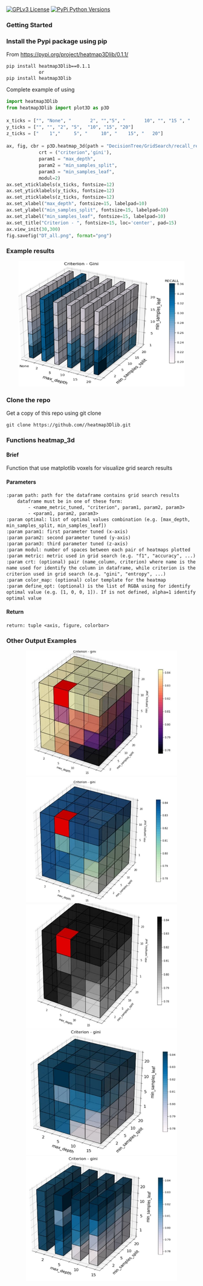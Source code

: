 [![GPLv3 License](https://img.shields.io/badge/License-GPL%20v3-yellow.svg)](https://opensource.org/licenses/)
[![PyPi Python Versions](https://img.shields.io/pypi/pyversions/yt2mp3.svg)](https://pypi.python.org/pypi/yt2mp3/)

### Getting Started

### Install the Pypi package using pip
From https://pypi.org/project/heatmap3Dlib/0.1.1/
```
pip install heatmap3Dlib==0.1.1
            or
pip install heatmap3Dlib
```

Complete example of using
```python
import heatmap3Dlib
from heatmap3Dlib import plot3D as p3D

x_ticks = ["", "None", "       2", "","5", "       10", "", "15 ", "       20"]
y_ticks = ["", "", "2", "5",  "10", "15", "20"]
z_ticks = ["    1","     5", "     10", "    15", "   20"]

ax, fig, cbr = p3D.heatmap_3d(path = "DecisionTree/GridSearch/recall_resultDT.csv", metric = "recall", optimal = [0, 2, 20], 
            crt = ("criterion",'gini'), 
            param1 = "max_depth",
            param2 = "min_samples_split",
            param3 = "min_samples_leaf",
            modul=2)
ax.set_xticklabels(x_ticks, fontsize=12)
ax.set_yticklabels(y_ticks, fontsize=12)
ax.set_zticklabels(z_ticks, fontsize=12)
ax.set_xlabel("max_depth", fontsize=15, labelpad=10)
ax.set_ylabel("min_samples_split", fontsize=15, labelpad=10)
ax.set_zlabel("min_samples_leaf", fontsize=15, labelpad=10)
ax.set_title("Criterion - ", fontsize=15, loc='center', pad=15)
ax.view_init(30,300)
fig.savefig("DT_all.png", format="png")
```
### Example results
<p align=center>
    <img src="heatmap3D_DecisionTree.png" width="440" height="331">
</p>


### Clone the repo
Get a copy of this repo using git clone
```
git clone https://github.com//heatmap3Dlib.git
```

### Functions heatmap_3d

#### Brief
Function that use matplotlib voxels for visualize grid search results

#### Parameters
```
:param path: path for the dataframe contains grid search results
    dataframe must be in one of these form:
        - <name_metric_tuned, "criterion", param1, param2, param3>
        - <param1, param2, param3>
:param optimal: list of optimal values combination (e.g. [max_depth, min_samples_split, min_samples_leaf])
:param param1: first parameter tuned (x-axis)
:param param2: second parameter tuned (y-axis)
:param param3: third parameter tuned (z-axis)
:param modul: number of spaces between each pair of heatmaps plotted
:param metric: metric used in grid search (e.g. "f1", "accuracy", ...)
:param crt: (optional) pair (name_column, criterion) where name is the name used for identify the column in dataframe, while criterion is the criterion used in grid search (e.g. "gini", "entropy", ...)
:param color_map: (optional) color template for the heatmap
:param define_opt: (optional) is the list of RGBA using for identify optimal value (e.g. [1, 0, 0, 1]). If is not defined, alpha=1 identify optimal value
```
#### Return 
```
return: tuple <axis, figure, colorbar>
```

### Other Output Examples
<p align=center>
    <img src="prova1.jpg" width="400" height="331">
    <img src="prova2.jpg" width="400" height="331">
    <img src="prova3.jpg" width="400" height="331">
    <img src="prova4.jpg" width="400" height="331">
    <img src="prova5.jpg" width="400" height="331">        
    
</p>
